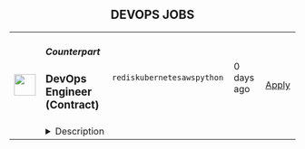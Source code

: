 <div align="center"><h2>DEVOPS JOBS</h2></div><table><tr>
                <td width="100" height="100" rowspan="2">
                    <img src="https://t3.gstatic.com/faviconV2?client=SOCIAL&type=FAVICON&fallback_opts=TYPE,SIZE,URL&url=http://yourcounterpart.com&size=128" width="38px" height="auto">
                </td>
                <td width="300">
                    <h5>Counterpart</h5>
                    <h3>DevOps Engineer (Contract)</h3>
                </td>
                <td width="300">
                    <code>redis</code><code>kubernetes</code><code>aws</code><code>python</code>
                </td>
                <td width="200">
                <text>0 days ago</text>
                </td>
                <td width="100" rowspan="2">
                <a href="https://www.realworkfromanywhere.com/jobs/devops-engineer-contract-counterpart-6804" align="right" target="_blank">Apply</a>
                </td>
            </tr>
            <tr>
                <td colspan="3">
                <details><summary>Description</summary>
                &lt;p&gt;&lt;strong&gt;DEVOPS ENGINEER (Contract)&amp;nbsp;&lt;/strong&gt;&lt;/p&gt;
&lt;p&gt;&lt;strong&gt;Location: Argentina, Brazil, Colombia, Mexico, Dominican Republic&lt;/strong&gt;&lt;/p&gt;
&lt;p&gt;Counterpart is a modern management &amp;amp; professional liability insurance platform for the 21st century workplace. We offer products and services to help companies align the risks and incentives of creating great organizations. Our platform is designed to measure risk more efficiently using the most advanced rating system in the industry, while also proactively mitigating the risks of our insureds. Ultimately, we provide businesses with the framework to be the best versions of themselves. That’s where you come in.&lt;/p&gt;
&lt;p&gt;As a DevOps Engineer, you will be a prolific individual contributor to the infrastructure, dynamic data services, and tooling that we are leveraging to shape the future of insurance. You will help bridge the gap between Product, Insurance, and Data while architecting the infrastructure underneath our systems and ensuring we are prepared in production and ready to disrupt the industry.&lt;/p&gt;
&lt;p&gt;&lt;strong&gt;YOU WILL&lt;/strong&gt;&lt;/p&gt;
&lt;p&gt;Be a part of one or more of these objectives:&lt;/p&gt;
&lt;p&gt;&lt;strong&gt;System Architecture&lt;/strong&gt;&lt;/p&gt;
&lt;ul&gt;
&lt;li&gt;Evolve the underlying infrastructure architecture that supports our core insurance platforms and services. Partner with engineering teams to ensure scalability, fault tolerance, and cost efficiency, while making thoughtful trade-offs to meet business and technical goals.&lt;/li&gt;
&lt;/ul&gt;
&lt;p&gt;&lt;strong&gt;Infrastructure Orchestration&lt;/strong&gt;&lt;/p&gt;
&lt;ul&gt;
&lt;li&gt;Build, manage, and optimize infrastructure using tools like Terraform, Kubernetes, and AWS services. Automate provisioning, scaling, and deployment processes to ensure our environments are consistent, reproducible, and able to support rapid feature delivery.&lt;/li&gt;
&lt;/ul&gt;
&lt;p&gt;&lt;strong&gt;Production Readiness (Logging, Observability, CI/CD)&lt;/strong&gt;&lt;/p&gt;
&lt;ul&gt;
&lt;li&gt;Develop and maintain comprehensive observability solutions—including logging, metrics, tracing, and alerting—to detect and resolve issues before they impact customers. Own and improve CI/CD pipelines, ensuring quick, reliable, and secure delivery to production.&lt;/li&gt;
&lt;/ul&gt;
&lt;p&gt;&lt;strong&gt;Solution Ideation and Design&lt;/strong&gt;&lt;/p&gt;
&lt;ul&gt;
&lt;li&gt;Collaborate with engineers, product managers, and business stakeholders to design infrastructure solutions that meet evolving needs. Contribute ideas, evaluate trade-offs, and experiment with new technologies to enable faster, safer, and more resilient delivery of features.&amp;nbsp;&lt;/li&gt;
&lt;/ul&gt;
&lt;p&gt;&lt;strong&gt;Platform Security&amp;nbsp;&lt;/strong&gt;&lt;/p&gt;
&lt;ul&gt;
&lt;li&gt;Implement and maintain best practices for infrastructure security, including identity and access management, network segmentation, vulnerability scanning, and compliance monitoring. Partner with the security team to proactively address threats and maintain customer trust.&lt;/li&gt;
&lt;/ul&gt;
&lt;p&gt;&lt;strong&gt;YOU HAVE&lt;/strong&gt;&lt;/p&gt;
&lt;ul&gt;
&lt;li&gt;A passion for infrastructure and developer enablement&lt;/li&gt;
&lt;li&gt;A love of building and experimentation&lt;/li&gt;
&lt;li&gt;4+ years of experience with AWS&lt;/li&gt;
&lt;li&gt;3+ years of experience with Kubernetes&lt;/li&gt;
&lt;li&gt;3+ years of experience with Python&lt;/li&gt;
&lt;li&gt;2+ years of experience with relational databases&lt;/li&gt;
&lt;li&gt;Experience with Terraform, and Helm&lt;/li&gt;
&lt;li&gt;Fluency in automation&lt;/li&gt;
&lt;li&gt;Comfort digging in to application and service code&lt;/li&gt;
&lt;li&gt;Effective communication &amp;amp; &lt;strong&gt;documentation&lt;/strong&gt; skills&lt;/li&gt;
&lt;li&gt;Experience working on a remote team&lt;/li&gt;
&lt;/ul&gt;
&lt;p&gt;&lt;strong&gt;WE HAVE&lt;/strong&gt;&lt;/p&gt;
&lt;ul&gt;
&lt;li&gt;AWS including EKS, PostgreSQL/RDS, Lambda, ElastiCache Redis&lt;/li&gt;
&lt;li&gt;Other parts of our stack include Snowflake, Hevo, Looker, Sentry Alerting, Mezmo Logging, Github Repo and Actions, Netlify&lt;/li&gt;
&lt;li&gt;The majority of our codebase is written in Python (backend) and TypeScript (frontend)&lt;/li&gt;
&lt;li&gt;Terraform and Helm&lt;/li&gt;
&lt;li&gt;On-call responsibilities for the uptime and performance of our systems and services&lt;/li&gt;
&lt;/ul&gt;
&lt;p&gt;&lt;strong&gt;Who you will work with&lt;/strong&gt;&lt;/p&gt;
&lt;ul&gt;
&lt;li&gt;&lt;strong&gt;Julian Prokay, Principal Engineer: &lt;/strong&gt;A veteran of the SaaS space with experience working on both student systems and construction management software. In his free time, he enjoys history podcasts and fantasy literature.&lt;/li&gt;
&lt;li&gt;&lt;strong&gt;Ron Alexessen, Engineering Manager: &lt;/strong&gt;Ron has experience at large companies like Hewlett-Packard, New Relic, and Rackspace and feels most impactful at small firms and startups. Embracing a chaordic style, both at work and home, is just right. For balance, Ron climbs, runs, and plays a supporting role for his active teenagers.&lt;/li&gt;
&lt;li&gt;&lt;strong&gt;Kat Dober, Principal DevOps Engineer: &lt;/strong&gt;Kat brings real world production experience having built devops practices inside Rackspace and New Relic. She’s a biker and soccer player outside of work and breathes the Rocky Mountain air!&lt;/li&gt;
&lt;li&gt;&lt;strong&gt;Eli Evans, DevOps Engineer: &lt;/strong&gt;Eli comes from a startup background, helping build out tooling and infrastructure for a fleet of key-cutting kiosks at Keyme.&amp;nbsp; He celebrates month-long pizza making and movie watching holidays Traypril and 80stober, and enjoys the Washington outdoors on the disc golf course.&lt;/li&gt;
&lt;/ul&gt;
&lt;p&gt;&lt;strong&gt;COUNTERPART&#39;S VALUES&lt;/strong&gt;&lt;/p&gt;
&lt;ul&gt;
&lt;li&gt;&lt;strong&gt;Conjoin Expectations -&lt;/strong&gt; it is the cornerstone of autonomy. Ensure you are aware of what is expected of you and clearly articulate what you expect of others.&amp;nbsp;&lt;/li&gt;
&lt;li&gt;&lt;strong&gt;Speak Boldly &amp;amp; Honestly - &lt;/strong&gt;the only failure is not learning from mistakes. Don’t cheat yourself and your colleagues of the feedback needed when&amp;nbsp; expectations aren’t being met.&lt;/li&gt;
&lt;li&gt;&lt;strong&gt;Be Entrepreneurial - &lt;/strong&gt;control your own destiny.&amp;nbsp; Embrace action over perfection while navigating any obstacles that stand in the way of your ultimate goal.&lt;/li&gt;
&lt;li&gt;&lt;strong&gt;Practice Omotenashi (“selfless hospitality”) - &lt;/strong&gt;trust will follow.&amp;nbsp; Consider every interaction with internal and external partners an opportunity to develop trust by going above and beyond what is expected.&lt;/li&gt;
&lt;li&gt;&lt;strong&gt;Hold Nothing As Sacred - &lt;/strong&gt;create routines but modify them routinely.&amp;nbsp; Take the time to reflect on where the business is today, where it needs to&amp;nbsp; go, and what you have to change in order to get there.&lt;/li&gt;
&lt;li&gt;&lt;strong&gt;Prioritize Wellness - &lt;/strong&gt;some things should never be sacrificed. We create an environment that stretches everyone to grow and improve, which is fulfilling, but is only one part of a meaningful life.&lt;/li&gt;
&lt;/ul&gt;
&lt;p&gt;&lt;strong&gt;WE OFFER&lt;/strong&gt;&lt;/p&gt;
&lt;ul&gt;
&lt;li&gt;&lt;strong&gt;Work from Anywhere - &lt;/strong&gt;Counterpart is a fully distributed company, meaning there is no office. We allow employees to work from wherever they do their best work, of course prioritizing meetings that often happen in US time zones.&lt;/li&gt;
&lt;li&gt;&lt;strong&gt;Language Classes - &lt;/strong&gt;We sponsor up to $100 per calendar year to be used towards language classes to help support your English language skills.&lt;/li&gt;
&lt;li&gt;&lt;strong&gt;Paid Vacation and Time Off&lt;/strong&gt;&lt;/li&gt;
&lt;li&gt;&lt;strong&gt;Parental Leave - &lt;/strong&gt;Development Partners will be eligible for unpaid Parental Leave to bond with a newborn, newly-adopted, or newly placed child. Under this policy, development partners and independent contractors will be eligible for up to 8 weeks of unpaid parental leave. Any time off will be subject to approval and must be requested at least 45 days in advance.&lt;/li&gt;
&lt;li&gt;&lt;strong&gt;Computer - &lt;/strong&gt;We reimburse you for your locally procured Macbook Pro. If you are still with the company after one year, it is yours to keep!&lt;/li&gt;
&lt;/ul&gt;
&lt;p&gt;Our estimated pay range for this role is $4500-7000 USD monthly. Contractor compensation is determined by a variety of factors, including but not limited to, market data, location, internal equitability, and experience.&lt;/p&gt;
&lt;p&gt;We are committed to being a welcoming and inclusive workplace for everyone, and we are intentional about making sure people feel respected, supported and connected at work—regardless of who you are or where you come from. We value and celebrate our differences and we believe being open about who we are allows us to do the best work of our lives.&lt;/p&gt;
&lt;p&gt;We are an Equal Opportunity Employer. We do not discriminate against qualified applicants or employees on the basis of race, color, religion, gender identity, sex, sexual preference, sexual identity, pregnancy, national origin, ancestry, citizenship, age, marital status, physical disability, mental disability, medical condition, military status, or any other characteristic protected by federal, state, or local law, rule, or regulation.&lt;/p&gt;
                </details>
                </td>
            </tr></table>